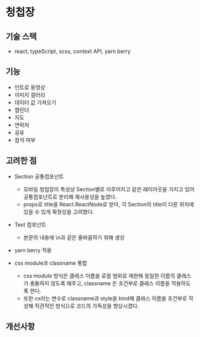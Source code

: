 # 청첩장

## 기술 스택

- react, typeScript, scss, context API, yarn berry

## 기능

- 인트로 동영상
- 이미지 갤러리
- 데이터 값 가져오기
- 캘린더
- 지도
- 연락처
- 공유
- 참석 여부

## 고려한 점

- Section 공통컴포넌트

  - 모바일 청첩장의 특성상 Section별로 이루어지고 같은 레이아웃을 가지고 있어 공통컴포넌트로 분리해 재사용성을 높였다.
  - props로 title을 React.ReactNode로 받아, 각 Section의 title이 다른 위치에 있을 수 있게 확장성을 고려했다.

- Text 컴포넌트

  - 본문의 내용에 \n과 같은 줄바꿈하기 위해 생성

- yarn berry 적용

- css module과 classname 통합
  - css module 방식은 클래스 이름을 로컬 범위로 제한해 동일한 이름의 클래스가 충돌하지 않도록 해주고, classname 은 조건부로 클래스 이름을 적용하도록 한다.
  - 또한 cx라는 변수로 classname과 style을 bind해 클래스 이름을 조건부로 작성해 직관적인 방식으로 코드의 가독성을 향상시켰다.

## 개선사항
